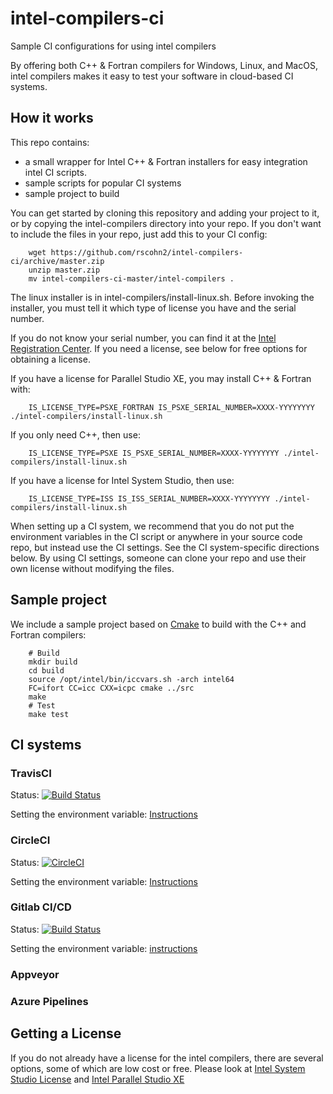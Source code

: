 # intel-compilers-ci
Sample CI configurations for using intel compilers

By offering both C++ & Fortran compilers for Windows, Linux, and
MacOS, intel compilers makes it easy to test your software in
cloud-based CI systems.

## How it works

This repo contains:

* a small wrapper for Intel C++ & Fortran installers for easy integration intel CI scripts.
* sample scripts for popular CI systems
* sample project to build

You can get started by cloning this repository and adding your project
to it, or by copying the intel-compilers directory into your repo. If
you don't want to include the files in your repo, just add this to
your CI config:

        wget https://github.com/rscohn2/intel-compilers-ci/archive/master.zip
        unzip master.zip
        mv intel-compilers-ci-master/intel-compilers .

The linux installer is in intel-compilers/install-linux.sh. Before
invoking the installer, you must tell it which type of license you
have and the serial number.

If you do not know your serial number, you can find it at the [Intel
Registration Center](https://registrationcenter.intel.com/en/products). If you need
a license, see below for free options for obtaining a license.

If you have a license for Parallel Studio XE, you may install C++ & Fortran with:

        IS_LICENSE_TYPE=PSXE_FORTRAN IS_PSXE_SERIAL_NUMBER=XXXX-YYYYYYYY ./intel-compilers/install-linux.sh

If you only need C++, then use:

        IS_LICENSE_TYPE=PSXE IS_PSXE_SERIAL_NUMBER=XXXX-YYYYYYYY ./intel-compilers/install-linux.sh

If you have a license for Intel System Studio, then use:

        IS_LICENSE_TYPE=ISS IS_ISS_SERIAL_NUMBER=XXXX-YYYYYYYY ./intel-compilers/install-linux.sh

When setting up a CI system, we recommend that you do not put the
environment variables in the CI script or anywhere in your source code
repo, but instead use the CI settings. See the CI system-specific
directions below. By using CI settings, someone can clone your repo
and use their own license without modifying the files.

## Sample project

We include a sample project based on [Cmake](https://cmake.org/) to
build with the C++ and Fortran compilers:

        # Build
        mkdir build
        cd build
        source /opt/intel/bin/iccvars.sh -arch intel64
        FC=ifort CC=icc CXX=icpc cmake ../src
        make
        # Test
        make test

## CI systems

### TravisCI

Status: [![Build Status](https://travis-ci.org/rscohn2/intel-compilers-ci.svg?branch=master)](https://travis-ci.org/rscohn2/intel-compilers-ci)

Setting the environment variable:
[Instructions](https://docs.travis-ci.com/user/environment-variables/#defining-variables-in-repository-settings)

### CircleCI

Status: [![CircleCI](https://circleci.com/gh/rscohn2/intel-compilers-ci.svg?style=svg)](https://circleci.com/gh/anoopmad/intel-compilers-ci)

Setting the environment variable:
[Instructions](https://circleci.com/docs/2.0/env-vars/#setting-an-environment-variable-in-a-project)

### Gitlab CI/CD

Status: [![Build Status](https://gitlab.com/rscohn2/intel-compilers-ci/badges/master/build.svg)](https://gitlab.com/rscohn2/intel-compilers-ci/-/jobs)

Setting the environment variable: [instructions](https://docs.gitlab.com/ee/ci/variables/#protected-variables)

### Appveyor

### Azure Pipelines

## Getting a License

If you do not already have a license for the intel compilers, there
are several options, some of which are low cost or free. Please look at [Intel
System Studio License](https://software.intel.com/en-us/system-studio/choose-download) and [Intel Parallel Studio XE](https://software.intel.com/en-us/parallel-studio-xe/choose-download)
